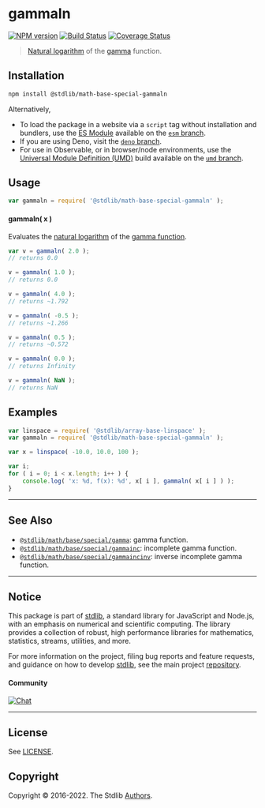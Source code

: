 <!--

@license Apache-2.0

Copyright (c) 2018 The Stdlib Authors.

Licensed under the Apache License, Version 2.0 (the "License");
you may not use this file except in compliance with the License.
You may obtain a copy of the License at

   http://www.apache.org/licenses/LICENSE-2.0

Unless required by applicable law or agreed to in writing, software
distributed under the License is distributed on an "AS IS" BASIS,
WITHOUT WARRANTIES OR CONDITIONS OF ANY KIND, either express or implied.
See the License for the specific language governing permissions and
limitations under the License.

-->

# gammaln

[![NPM version][npm-image]][npm-url] [![Build Status][test-image]][test-url] [![Coverage Status][coverage-image]][coverage-url] <!-- [![dependencies][dependencies-image]][dependencies-url] -->

> [Natural logarithm][@stdlib/math/base/special/ln] of the [gamma][@stdlib/math/base/special/gamma] function.

<section class="installation">

## Installation

```bash
npm install @stdlib/math-base-special-gammaln
```

Alternatively,

-   To load the package in a website via a `script` tag without installation and bundlers, use the [ES Module][es-module] available on the [`esm` branch][esm-url].
-   If you are using Deno, visit the [`deno` branch][deno-url].
-   For use in Observable, or in browser/node environments, use the [Universal Module Definition (UMD)][umd] build available on the [`umd` branch][umd-url].

</section>

<section class="usage">

## Usage

```javascript
var gammaln = require( '@stdlib/math-base-special-gammaln' );
```

#### gammaln( x )

Evaluates the [natural logarithm][@stdlib/math/base/special/ln] of the [gamma function][@stdlib/math/base/special/gamma].

```javascript
var v = gammaln( 2.0 );
// returns 0.0

v = gammaln( 1.0 );
// returns 0.0

v = gammaln( 4.0 );
// returns ~1.792

v = gammaln( -0.5 );
// returns ~1.266

v = gammaln( 0.5 );
// returns ~0.572

v = gammaln( 0.0 );
// returns Infinity

v = gammaln( NaN );
// returns NaN
```

</section>

<!-- /.usage -->

<section class="examples">

## Examples

<!-- eslint no-undef: "error" -->

```javascript
var linspace = require( '@stdlib/array-base-linspace' );
var gammaln = require( '@stdlib/math-base-special-gammaln' );

var x = linspace( -10.0, 10.0, 100 );

var i;
for ( i = 0; i < x.length; i++ ) {
    console.log( 'x: %d, f(x): %d', x[ i ], gammaln( x[ i ] ) );
}
```

</section>

<!-- /.examples -->

<!-- Section for related `stdlib` packages. Do not manually edit this section, as it is automatically populated. -->

<section class="related">

* * *

## See Also

-   <span class="package-name">[`@stdlib/math/base/special/gamma`][@stdlib/math/base/special/gamma]</span><span class="delimiter">: </span><span class="description">gamma function.</span>
-   <span class="package-name">[`@stdlib/math/base/special/gammainc`][@stdlib/math/base/special/gammainc]</span><span class="delimiter">: </span><span class="description">incomplete gamma function.</span>
-   <span class="package-name">[`@stdlib/math/base/special/gammaincinv`][@stdlib/math/base/special/gammaincinv]</span><span class="delimiter">: </span><span class="description">inverse incomplete gamma function.</span>

</section>

<!-- /.related -->

<!-- Section for all links. Make sure to keep an empty line after the `section` element and another before the `/section` close. -->


<section class="main-repo" >

* * *

## Notice

This package is part of [stdlib][stdlib], a standard library for JavaScript and Node.js, with an emphasis on numerical and scientific computing. The library provides a collection of robust, high performance libraries for mathematics, statistics, streams, utilities, and more.

For more information on the project, filing bug reports and feature requests, and guidance on how to develop [stdlib][stdlib], see the main project [repository][stdlib].

#### Community

[![Chat][chat-image]][chat-url]

---

## License

See [LICENSE][stdlib-license].


## Copyright

Copyright &copy; 2016-2022. The Stdlib [Authors][stdlib-authors].

</section>

<!-- /.stdlib -->

<!-- Section for all links. Make sure to keep an empty line after the `section` element and another before the `/section` close. -->

<section class="links">

[npm-image]: http://img.shields.io/npm/v/@stdlib/math-base-special-gammaln.svg
[npm-url]: https://npmjs.org/package/@stdlib/math-base-special-gammaln

[test-image]: https://github.com/stdlib-js/math-base-special-gammaln/actions/workflows/test.yml/badge.svg?branch=main
[test-url]: https://github.com/stdlib-js/math-base-special-gammaln/actions/workflows/test.yml?query=branch:main

[coverage-image]: https://img.shields.io/codecov/c/github/stdlib-js/math-base-special-gammaln/main.svg
[coverage-url]: https://codecov.io/github/stdlib-js/math-base-special-gammaln?branch=main

<!--

[dependencies-image]: https://img.shields.io/david/stdlib-js/math-base-special-gammaln.svg
[dependencies-url]: https://david-dm.org/stdlib-js/math-base-special-gammaln/main

-->

[chat-image]: https://img.shields.io/gitter/room/stdlib-js/stdlib.svg
[chat-url]: https://gitter.im/stdlib-js/stdlib/

[stdlib]: https://github.com/stdlib-js/stdlib

[stdlib-authors]: https://github.com/stdlib-js/stdlib/graphs/contributors

[umd]: https://github.com/umdjs/umd
[es-module]: https://developer.mozilla.org/en-US/docs/Web/JavaScript/Guide/Modules

[deno-url]: https://github.com/stdlib-js/math-base-special-gammaln/tree/deno
[umd-url]: https://github.com/stdlib-js/math-base-special-gammaln/tree/umd
[esm-url]: https://github.com/stdlib-js/math-base-special-gammaln/tree/esm

[stdlib-license]: https://raw.githubusercontent.com/stdlib-js/math-base-special-gammaln/main/LICENSE

[@stdlib/math/base/special/ln]: https://github.com/stdlib-js/math-base-special-ln

<!-- <related-links> -->

[@stdlib/math/base/special/gamma]: https://github.com/stdlib-js/math-base-special-gamma

[@stdlib/math/base/special/gammainc]: https://github.com/stdlib-js/math-base-special-gammainc

[@stdlib/math/base/special/gammaincinv]: https://github.com/stdlib-js/math-base-special-gammaincinv

<!-- </related-links> -->

</section>

<!-- /.links -->
